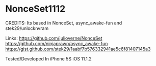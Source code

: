 # NonceSet1112

CREDITS:
Its based in NonceSet, async_awake-fun and stek29/unlocknvram

Links:
https://github.com/julioverne/NonceSet
https://github.com/ninjaprawn/async_awake-fun
https://gist.github.com/stek29/1aabf7b576332941ae5c6f81407145a3

Tested/Developed In iPhone 5S iOS 11.1.2
